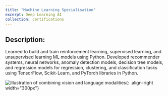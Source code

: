 ```yaml
---
title: "Machine Learning Specialisation"
excerpt: Deep Learning AI
collection: certifications
---
```


## Description:

Learned to build and train reinforcement learning, supervised learning, and unsupervised learning ML models using Python. 
Developed recommender systems, neural networks, anomaly detection models, decision tree models, and regression models for regression, clustering, and classification tasks using TensorFlow, Scikit-Learn, and PyTorch libraries in Python.

![Illustration of combining vision and language modalities](/Users/adityaap/Downloads/PortfolioWebsite/Adityaportfolio.github.io/_certifications/mobalytics.png){: .align-right width="300px"}
